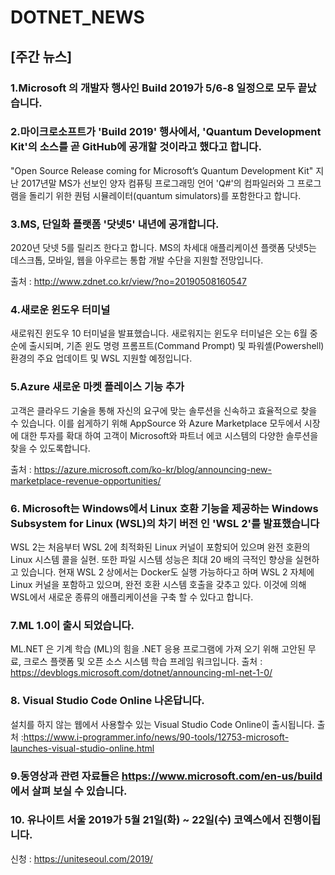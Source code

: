# DOTNET_NEWS

## [주간 뉴스]

### 1.Microsoft 의 개발자 행사인 Build 2019가 5/6-8 일정으로 모두 끝났습니다.

### 2.마이크로소프트가 'Build 2019' 행사에서, 'Quantum Development Kit'의 소스를 곧 GitHub에 공개할 것이라고 했다고 합니다.
"Open Source Release coming for Microsoft’s Quantum Development Kit" 지난 2017년말 MS가 선보인 양자 컴퓨팅 프로그래밍 언어 'Q#'의 컴파일러와 그 프로그램을 돌리기 위한 퀀텀 시뮬레이터(quantum simulators)를 포함한다고 합니다.

### 3.MS, 단일화 플랫폼 '닷넷5' 내년에 공개합니다.
2020년 닷넷 5를 릴리즈 한다고 합니다. MS의 차세대 애플리케이션 플랫폼 닷넷5는 데스크톱, 모바일, 웹을 아우르는 통합 개발 수단을 지원할 전망입니다.

출처 : http://www.zdnet.co.kr/view/?no=20190508160547

### 4.새로운 윈도우 터미널 
새로워진 윈도우 10 터미널을 발표했습니다. 새로워지는 윈도우 터미널은 오는 6월 중순에 출시되며, 기존 윈도 명령 프롬프트(Command Prompt) 및 파워셸(Powershell) 환경의 주요 업데이트 및 WSL 지원할 예정입니다.

### 5.Azure 새로운 마켓 플레이스 기능 추가 
고객은 클라우드 기술을 통해 자신의 요구에 맞는 솔루션을 신속하고 효율적으로 찾을 수 있습니다. 이를 쉽게하기 위해 AppSource 와 Azure Marketplace 모두에서 시장에 대한 투자를 확대 하여 고객이 Microsoft와 파트너 에코 시스템의 다양한 솔루션을 찾을 수 있도록합니다.

출처 : https://azure.microsoft.com/ko-kr/blog/announcing-new-marketplace-revenue-opportunities/

### 6. Microsoft는 Windows에서 Linux 호환 기능을 제공하는 Windows Subsystem for Linux (WSL)의 차기 버전 인 'WSL 2'를 발표했습니다
WSL 2는 처음부터 WSL 2에 최적화된 Linux 커널이 포함되어 있으며 완전 호환의 Linux 시스템 콜을 실현. 또한 파일 시스템 성능은 최대 20 배의 극적인 향상을 실현하고 있습니다. 현재 WSL 2 상에서는 Docker도 실행 가능하다고 하며 WSL 2 자체에 Linux 커널을 포함하고 있으며, 완전 호환 시스템 호출을 갖추고 있다. 이것에 의해 WSL에서 새로운 종류의 애플리케이션을 구축 할 수 있다고 합니다.

### 7.ML 1.0이 출시 되었습니다.
ML.NET 은 기계 학습 (ML)의 힘을 .NET 응용 프로그램에 가져 오기 위해 고안된 무료, 크로스 플랫폼 및 오픈 소스 시스템 학습 프레임 워크입니다.
출처 : https://devblogs.microsoft.com/dotnet/announcing-ml-net-1-0/

### 8. Visual Studio Code Online 나온답니다.
설치를 하지 않는 웹에서 사용할수 있는  Visual Studio Code Online이 출시됩니다.
출처 :https://www.i-programmer.info/news/90-tools/12753-microsoft-launches-visual-studio-online.html

### 9.동영상과 관련 자료들은 https://www.microsoft.com/en-us/build 에서 살펴 보실 수 있습니다. 

### 10. 유나이트 서울 2019가  5월 21일(화) ~ 22일(수) 코엑스에서 진행이됩니다.
신청 :  https://uniteseoul.com/2019/
